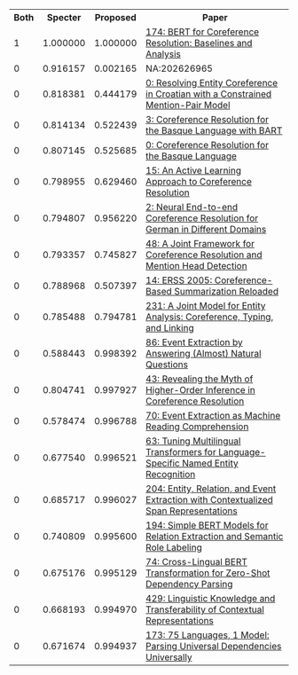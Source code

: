 <html><table><tr>
<th>Both</th>
<th>Specter</th>
<th>Proposed</th>
<th>Paper</th>
</tr>
<tr>
<td>1</td>
<td>1.000000</td>
<td>1.000000</td>
<td><a href="https://www.semanticscholar.org/paper/127ffe6d21b75bd41dd808e3313bc392b9428346">174: BERT for Coreference Resolution: Baselines and Analysis</a></td>
</tr>
<tr>
<td>0</td>
<td>0.916157</td>
<td>0.002165</td>
<td>NA:202626965</td>
</tr>
<tr>
<td>0</td>
<td>0.818381</td>
<td>0.444179</td>
<td><a href="https://www.semanticscholar.org/paper/59e703680b44f95e81088c4e4eaffe5855aeca6e">0: Resolving Entity Coreference in Croatian with a Constrained Mention-Pair Model</a></td>
</tr>
<tr>
<td>0</td>
<td>0.814134</td>
<td>0.522439</td>
<td><a href="https://www.semanticscholar.org/paper/3acbe1eef0c9ef170d1839910f343b619939a3ee">3: Coreference Resolution for the Basque Language with BART</a></td>
</tr>
<tr>
<td>0</td>
<td>0.807145</td>
<td>0.525685</td>
<td><a href="https://www.semanticscholar.org/paper/c12f54cbb28986d1fec89f076fcbab65ad2cc054">0: Coreference Resolution for the Basque Language</a></td>
</tr>
<tr>
<td>0</td>
<td>0.798955</td>
<td>0.629460</td>
<td><a href="https://www.semanticscholar.org/paper/f0ec580dcc448ecf91dcd0362c2b9e1cd78ecf54">15: An Active Learning Approach to Coreference Resolution</a></td>
</tr>
<tr>
<td>0</td>
<td>0.794807</td>
<td>0.956220</td>
<td><a href="https://www.semanticscholar.org/paper/afdb20d6844b712d9d0a08bdaa09225d03660921">2: Neural End-to-end Coreference Resolution for German in Different Domains</a></td>
</tr>
<tr>
<td>0</td>
<td>0.793357</td>
<td>0.745827</td>
<td><a href="https://www.semanticscholar.org/paper/f579ec37be18fc908bdba84a827812e922842b16">48: A Joint Framework for Coreference Resolution and Mention Head Detection</a></td>
</tr>
<tr>
<td>0</td>
<td>0.788968</td>
<td>0.507397</td>
<td><a href="https://www.semanticscholar.org/paper/c6b2009319cf20856812e28dc15050418ca48b09">14: ERSS 2005: Coreference-Based Summarization Reloaded</a></td>
</tr>
<tr>
<td>0</td>
<td>0.785488</td>
<td>0.794781</td>
<td><a href="https://www.semanticscholar.org/paper/28eb033eee5f51c5e5389cbb6b777779203a6778">231: A Joint Model for Entity Analysis: Coreference, Typing, and Linking</a></td>
</tr>
<tr>
<td>0</td>
<td>0.588443</td>
<td>0.998392</td>
<td><a href="https://www.semanticscholar.org/paper/37e3ebc322895dd9348f080c45600dca737ff60f">86: Event Extraction by Answering (Almost) Natural Questions</a></td>
</tr>
<tr>
<td>0</td>
<td>0.804741</td>
<td>0.997927</td>
<td><a href="https://www.semanticscholar.org/paper/44303c53762198cdb254803d9877112e37066f07">43: Revealing the Myth of Higher-Order Inference in Coreference Resolution</a></td>
</tr>
<tr>
<td>0</td>
<td>0.578474</td>
<td>0.996788</td>
<td><a href="https://www.semanticscholar.org/paper/707eb268a60d47b18552f8fe2b0629ba6836617d">70: Event Extraction as Machine Reading Comprehension</a></td>
</tr>
<tr>
<td>0</td>
<td>0.677540</td>
<td>0.996521</td>
<td><a href="https://www.semanticscholar.org/paper/1cd8167b2a6be4fdc0f2bfeec4e6f23a9bbb7090">63: Tuning Multilingual Transformers for Language-Specific Named Entity Recognition</a></td>
</tr>
<tr>
<td>0</td>
<td>0.685717</td>
<td>0.996027</td>
<td><a href="https://www.semanticscholar.org/paper/fac2368c2ec81ef82fd168d49a0def2f8d1ec7d8">204: Entity, Relation, and Event Extraction with Contextualized Span Representations</a></td>
</tr>
<tr>
<td>0</td>
<td>0.740809</td>
<td>0.995600</td>
<td><a href="https://www.semanticscholar.org/paper/fddbcabe0fc9be0684855ae3dd059fb525a69e5b">194: Simple BERT Models for Relation Extraction and Semantic Role Labeling</a></td>
</tr>
<tr>
<td>0</td>
<td>0.675176</td>
<td>0.995129</td>
<td><a href="https://www.semanticscholar.org/paper/5b8c814ff797ecd42a3f3059dd2f13ed93ac0b8d">74: Cross-Lingual BERT Transformation for Zero-Shot Dependency Parsing</a></td>
</tr>
<tr>
<td>0</td>
<td>0.668193</td>
<td>0.994970</td>
<td><a href="https://www.semanticscholar.org/paper/f6fbb6809374ca57205bd2cf1421d4f4fa04f975">429: Linguistic Knowledge and Transferability of Contextual Representations</a></td>
</tr>
<tr>
<td>0</td>
<td>0.671674</td>
<td>0.994937</td>
<td><a href="https://www.semanticscholar.org/paper/31c872514c28a172f7f0221c8596aa5bfcdb9e98">173: 75 Languages, 1 Model: Parsing Universal Dependencies Universally</a></td>
</tr>
</table></html>

